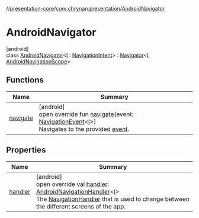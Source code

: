 //[presentation-core](../../../index.md)/[com.chrynan.presentation](../index.md)/[AndroidNavigator](index.md)

# AndroidNavigator

[android]\
class [AndroidNavigator](index.md)&lt;[I](index.md) : [NavigationIntent](../../../../presentation-core/presentation-core/com.chrynan.presentation/-navigation-intent/index.md)&gt; : [Navigator](../../../../presentation-core/presentation-core/com.chrynan.presentation/-navigator/index.md)&lt;[I](index.md), [AndroidNavigationScope](../-android-navigation-scope/index.md)&gt;

## Functions

| Name | Summary |
|---|---|
| [navigate](navigate.md) | [android]<br>open override fun [navigate](navigate.md)(event: [NavigationEvent](../../../../presentation-core/presentation-core/com.chrynan.presentation/-navigation-event/index.md)&lt;[I](index.md)&gt;)<br>Navigates to the provided [event](navigate.md). |

## Properties

| Name | Summary |
|---|---|
| [handler](handler.md) | [android]<br>open override val [handler](handler.md): [AndroidNavigationHandler](../-android-navigation-handler/index.md)&lt;[I](index.md)&gt;<br>The [NavigationHandler](../../../../presentation-core/presentation-core/com.chrynan.presentation/-navigation-handler/index.md) that is used to change between the different screens of the app. |
